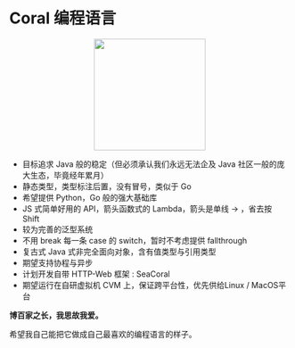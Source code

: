 # Coral 编程语言

<div style="width: 100%; display: flex; justify-content: center; align-items: center">
    <img style="margin: 0 auto;" alt="" width="200" src="http://rpzoss.oss-cn-chengdu.aliyuncs.com/tmyBlog/2020-05-21-172105.png" />
</div>

- 目标追求 Java 般的稳定（但必须承认我们永远无法企及 Java 社区一般的庞大生态，毕竟经年累月）
- 静态类型，类型标注后置，没有冒号，类似于 Go
- 希望提供 Python，Go 般的强大基础库
- JS 式简单好用的 API，箭头函数式的 Lambda，箭头是单线 → ，省去按 Shift
- 较为完善的泛型系统
- 不用 break 每一条 case 的 switch，暂时不考虑提供 fallthrough
- 复古式 Java 式非完全面向对象，含有值类型与引用类型
- 期望支持协程与异步
- 计划开发自带 HTTP-Web 框架 : SeaCoral
- 期望运行在自研虚拟机 CVM 上，保证跨平台性，优先供给Linux / MacOS平台



**博百家之长，我思故我爱。**

希望我自己能把它做成自己最喜欢的编程语言的样子。
